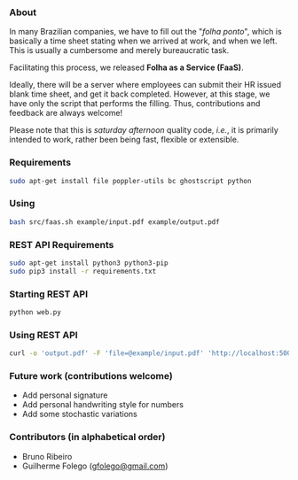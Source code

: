 ### About
In many Brazilian companies, we have to fill out the "*folha ponto*", which is basically a time sheet stating when we arrived at work, and when we left.
This is usually a cumbersome and merely bureaucratic task.

Facilitating this process, we released **Folha as a Service (FaaS)**.

Ideally, there will be a server where employees can submit their HR issued blank time sheet, and get it back completed. However, at this stage, we have only the script that performs the filling. Thus, contributions and feedback are always welcome!

Please note that this is *saturday afternoon* quality code, *i.e.*, it is primarily intended to work, rather been being fast, flexible or extensible.

### Requirements
```bash
sudo apt-get install file poppler-utils bc ghostscript python
```

### Using
```bash
bash src/faas.sh example/input.pdf example/output.pdf
```

### REST API Requirements
```bash
sudo apt-get install python3 python3-pip
sudo pip3 install -r requirements.txt
```

### Starting REST API 
```bash
python web.py
```

### Using REST API
```bash
curl -o 'output.pdf' -F 'file=@example/input.pdf' 'http://localhost:5000/v1/'
```

### Future work (contributions welcome)
- Add personal signature
- Add personal handwriting style for numbers
- Add some stochastic variations

### Contributors (in alphabetical order)
- Bruno Ribeiro
- Guilherme Folego (gfolego@gmail.com)
